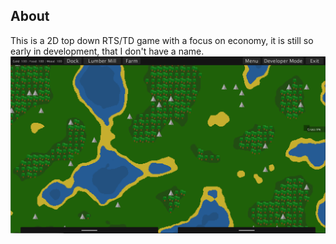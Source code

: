 ## About
This is a 2D top down RTS/TD game with a focus on economy, it is still so early in development, that I don't have a name.
![screenshot](/2020-04-23_15-35.png)
